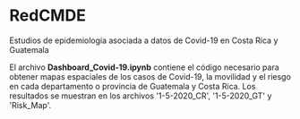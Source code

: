 # RedCMDE
Estudios de epidemiología asociada a datos de Covid-19 en Costa Rica y Guatemala

El archivo **Dashboard_Covid-19.ipynb** contiene el código necesario para obtener mapas espaciales de los casos de Covid-19, la movilidad y el riesgo en cada departamento o provincia de Guatemala y Costa Rica. Los resultados se muestran en los archivos '1-5-2020_CR', '1-5-2020_GT' y 'Risk_Map'. 

